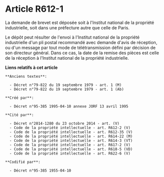 # Article R612-1

La demande de brevet est déposée soit à l'Institut national de la propriété industrielle, soit dans une préfecture autre que
celle de Paris.

Le dépôt peut résulter de l'envoi à l'Institut national de la propriété industrielle d'un pli postal recommandé avec demande
d'avis de réception, ou d'un message par tout mode de télétransmission défini par décision de son directeur général. Dans ce
cas, la date de la remise des pièces est celle de la réception à l'Institut national de la propriété industrielle.

**Liens relatifs à cet article**

	**Anciens textes**:

	  - Décret n°79-822 du 19 septembre 1979 - art. 1 (M)
	  - Décret n°79-822 du 19 septembre 1979 - art. 1 (Ab)

	**Créé par**:

	  - Décret n°95-385 1995-04-10 annexe JORF 13 avril 1995

	**Cité par**:

	  - Décret n°2014-1280 du 23 octobre 2014 - art. (V)
	  - Code de la propriété intellectuelle - art. R612-2 (V)
	  - Code de la propriété intellectuelle - art. R612-35 (V)
	  - Code de la propriété intellectuelle - art. R614-22 (M)
	  - Code de la propriété intellectuelle - art. R614-3 (VT)
	  - Code de la propriété intellectuelle - art. R617-2 (V)
	  - Code de la propriété intellectuelle - art. R618-5 (VD)
	  - Code de la propriété intellectuelle - art. R622-6 (V)

	**Codifié par**:

	  - Décret n°95-385 1955-04-10
